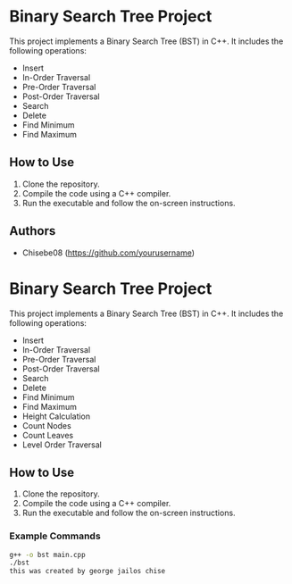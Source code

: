 # Binary Search Tree Project

This project implements a Binary Search Tree (BST) in C++. It includes the following operations:
- Insert
- In-Order Traversal
- Pre-Order Traversal
- Post-Order Traversal
- Search
- Delete
- Find Minimum
- Find Maximum

## How to Use
1. Clone the repository.
2. Compile the code using a C++ compiler.
3. Run the executable and follow the on-screen instructions.

## Authors
- Chisebe08 (https://github.com/yourusername)
# Binary Search Tree Project

This project implements a Binary Search Tree (BST) in C++. It includes the following operations:
- Insert
- In-Order Traversal
- Pre-Order Traversal
- Post-Order Traversal
- Search
- Delete
- Find Minimum
- Find Maximum
- Height Calculation
- Count Nodes
- Count Leaves
- Level Order Traversal

## How to Use
1. Clone the repository.
2. Compile the code using a C++ compiler.
3. Run the executable and follow the on-screen instructions.

### Example Commands
```sh
g++ -o bst main.cpp
./bst
this was created by george jailos chise